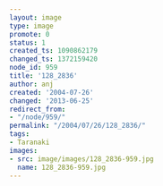 ```yaml
---
layout: image
type: image
promote: 0
status: 1
created_ts: 1090862179
changed_ts: 1372159420
node_id: 959
title: '128_2836'
author: anj
created: '2004-07-26'
changed: '2013-06-25'
redirect_from:
- "/node/959/"
permalink: "/2004/07/26/128_2836/"
tags:
- Taranaki
images:
- src: image/images/128_2836-959.jpg
  name: 128_2836-959.jpg
---
```



